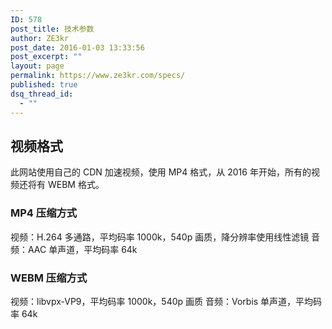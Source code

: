 ```yaml
---
ID: 578
post_title: 技术参数
author: ZE3kr
post_date: 2016-01-03 13:33:56
post_excerpt: ""
layout: page
permalink: https://www.ze3kr.com/specs/
published: true
dsq_thread_id:
  - ""
---
```

<h2>视频格式</h2>
此网站使用自己的 CDN 加速视频，使用 MP4 格式，从 2016 年开始，所有的视频还将有 WEBM 格式。

<h3>MP4 压缩方式</h3>
视频：H.264 多通路，平均码率 1000k，540p 画质，降分辨率使用线性滤镜
音频：AAC 单声道，平均码率 64k

<h3>WEBM 压缩方式</h3>
视频：libvpx-VP9，平均码率 1000k，540p 画质
音频：Vorbis 单声道，平均码率 64k